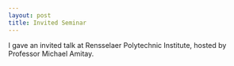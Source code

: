 ```yaml
---
layout: post
title: Invited Seminar 
---
```


I gave an invited talk at Rensselaer Polytechnic Institute, hosted by Professor Michael Amitay. 

<!--more-->
